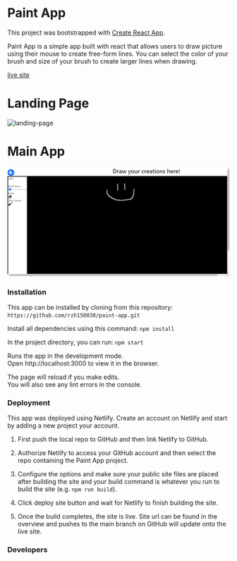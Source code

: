 # Paint App

This project was bootstrapped with [Create React App](https://github.com/facebook/create-react-app).

Paint App is a simple app built with react that allows users to draw picture using their mouse to create free-form lines. You can select the color of your brush and size of your brush to create larger lines when drawing.

[live site](https://blissful-bassi-ede06c.netlify.app/)


# Landing Page
![landing-page]()

# Main App
![app-screenshot](src/images/Screenshot_2021-11-20_133700.png)

### Installation

This app can be installed by cloning from this repository:
`https://github.com/rzh150030/paint-app.git`

Install all dependencies using this command:
`npm install`

In the project directory, you can run:
`npm start`

Runs the app in the development mode.\
Open http://localhost:3000 to view it in the browser.

The page will reload if you make edits.\
You will also see any lint errors in the console.


### Deployment

This app was deployed using Netlify. Create an account on Netlify and start by adding a new project your account.

1. First push the local repo to GitHub and then link Netlify to GitHub.

2. Authorize Netlify to access your GitHub account and then select the repo containing the Paint App project.

3. Configure the options and make sure your public site files are placed after building the site and your build command is whatever you run to build the site (e.g. `npm run build`).

4. Click deploy site button and wait for Netlify to finish building the site.

5. Once the build completes, the site is live. Site url can be found in the overview and pushes to the main branch on GitHub will update onto the live site.


### Developers
